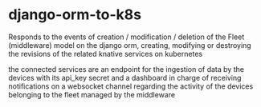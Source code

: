 # django-orm-to-k8s

Responds to the events of creation / modification / deletion of the Fleet (middleware) model on the django orm,
creating, modifying or destroying the revisions of the related knative services on kubernetes

the connected services are an endpoint for the ingestion of data by the devices with its api_key secret
and a dashboard in charge of receiving notifications on a websocket channel
regarding the activity of the devices belonging to the fleet managed by the middleware
